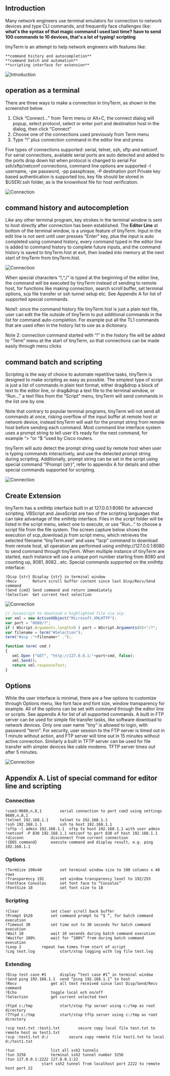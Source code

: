 
## Introduction

Many network engineers use terminal emulators for connection to network devices and type CLI commands, and frequently face challenges like: 
	**what's the syntax of that magic command I used last time?**
	**have to send 100 commands to 10 devices, that's a lot of typing!**
	**scripting**
	
tinyTerm is an attempt to help network engineers with features like:

	**command hsitory and autocompletion**
	**command batch and automation**
	**scripting interface for extension**

![Introduction](tinyTerm-0.png)

## operation as a terminal

There are three ways to make a connection in tinyTerm, as shown in the screenshot below. 

  1.	Click “Connect…” from Term menu or Alt+C, the connect dialog will popup, select protocol, select or enter port and destination host in the dialog, then click “Connect”
  2.	Choose one of the connections used previously from Term menu
  3.	Type “!” plus connection command in the editor line and press 

Five types of connections supported: serial, telnet, ssh, sftp and netconf. 
For serial connections, available serial ports are auto detected and added to the ports drop down list when protocol is changed to serial
For ssh/sftp/netconf connections, command line options are supported 
-l username, -pw password, -pp passphrase, -P destination port
Private key based authentication is supported too, key file should be stored in $USER/.ssh folder, as is the knownhost file for host verification. 

![Connection](tinyTerm-1.png)

## command history and autocompletion

Like any other terminal program, key strokes in the terminal window is sent to host directly after connection has been established. 
The **Editor Line** at bottom of the terminal window, is a unique feature of tinyTerm. Input in the edit line is not sent until user presses "Enter" key, plus the input is auto completed using command history, every command typed in the editor line is added to command history to complete future inputs, and the command history is saved to tinyTerm.hist at exit, then loaded into memory at the next start of tinyTerm from tinyTerm.hist.

![Connection](tinyTerm-2.png)

When special characters “!,^,/” is typed at the beginning of the editor line, the command will be executed by tinyTerm instead of sending to remote host, for functions like making connection, search scroll buffer, set terminal options, scp file transfer or ssh tunnel setup etc. 
See Appendix A for list of supported special commands.

Note1: since the command history file tinyTerm.hist is just a plain text file, user can edit the file outside of tinyTerm to put additional commands in the list for command auto-completion. For example put all the TL1 commands that are used often in the history list to use as a dictionary.

Note 2: connection command started with “!” in the history file will be added to “Term” menu at the start of tinyTerm, so that connections can be made easily through menu clicks


## command batch and scripting

Scripting is the way of choice to automate repetitive tasks, tinyTerm is designed to make scripting as easy as possible. 
The simplest type of script is just a list of commands in plain text format, either drag&drop a block of text to the editor line, or drag&drop a text file to the terminal window, or “Run…” a text files from the “Script” menu, tinyTerm will send commands in the list one by one. 

Note that contrary to popular terminal programs, tinyTerm will not send all commands at once, risking overflow of the input buffer at remote host or network device, instead tinyTerm will wait for the prompt string from remote host before sending each command. Most command line interface system uses a prompt string to tell user it’s ready for the next command, for example “> “or “$ “used by Cisco routers. 

tinyTerm will auto detect the prompt string used by remote host when user is typing commands interactively, and use the detected prompt string during scripting. Additionally, prompt string can be set in the script using special command “!Prompt {str}”, refer to appendix A for details and other special commands supported for scripting. 

![Connection](tinyTerm-3.png)

## Create Extension

tinyTerm has a xmlhttp interface built in at 127.0.0.1:8080 for advanced scripting. VBScript and JavaScript are two of the scripting languages that can take advantage of the xmlhttp interface. Files in the script folder will be listed in the script menu, select one to execute, or use "Run..." to choose a script file from the file system. 
The screen capture below shows the execution of scp_download.js from script menu, which retrieves the selected filename “tinyTerm.exe” and uses “!scp” command to download from remote host, all operation are performed using xmlhttp://127.0.0.1:8080 to send command through tinyTerm. When multiple instance of tinyTerm are started, each instance will use a unique port number starting from 8080 and counting up, 8081, 8082...etc. Special commands supported on the xmlhttp interface:

	!Disp {str}	Display {str} in terminal window
	!Recv		Return scroll buffer content since last Disp/Recv/Send command
	!Send {cmd}	Send command and return immediately
	!Selection	Get current text selection

![Connection](tinyTerm-4.png)

```js
// Javascript to download a highlighted file via scp.
var xml = new ActiveXObject("Microsoft.XMLHTTP");
var port = "8080/?";
if ( WScript.Arguments.length>0 ) port = WScript.Arguments(0)+"/?";
var filename = term("#Selection");
term("#scp :"+filename+" .");

function term( cmd )
{
   xml.Open ("GET", "http://127.0.0.1:"+port+cmd, false);
   xml.Send();
   return xml.responseText;
}
```

## Options

While the user interface is minimal, there are a few options to customize through Options menu, like font face and font size, window transparency for example. All of the options can be set with command through the editor line or scripts. See appendix A for list of all supported commands. 
A built in FTP server can be used for simple file transfer tasks, like software download to network devices. Only one user name "tiny" is allowed to login, with password "term". For security, user session to the FTP server is timed out in 1 minute without action, and FTP server will time out in 15 minutes without active connection.
Similarly a built in TFTP server can be used for file transfer with simpler devices like cable modems. TFTP server times out after 5 minutes. 


![Connection](tinyTerm-5.png)


## Appendix A. List of special command for editor line and scripting

### Connection
	
	!com3:9600,n,8,1		serial connection to port com3 using settings 9600,n,8,1
	!telnet 192.168.1.1		telnet to 192.168.1.1
	!ssh 192.168.1.1		ssh to host 192.168.1.1
	!sftp -l admin 192.168.1.1	sftp to host 192.168.1.1 with user admin
	!netconf -P 830 192.168.1.1	netconf to port 830 of host 192.168.1.1
	!disconn			disconnect from current connection
	!{DOS command}		execute command and display result, e.g. ping 192.168.1.1

### Options
	
	!TermSize 100x40		set terminal window size to 100 columns x 40 rows
	!Transparency 192		set window transparency level to 192/255
	!FontFace Consolas		set font face to “Consolas”
	!FontSize 18			set font size to 18

### Scripting
	
	!Clear				set clear scroll back buffer
	!Prompt $%20		set command prompt to “$ “, for batch command execution
	!Timeout 30			set time out to 30 seconds for batch command execution
	!Wait 10			wait 10 seconds during batch command execution
	!Waitfor 100%		wait for “100%” from during batch command execution
	!Loop 2			repeat two times from start of script
	!Log test.log			start/stop logging with log file test.log

### Extending
	
	!Disp test case #1		display “test case #1” in terminal window
	!Send ping 192.168.1.1	send “ping 192.168.1.1” to host
	!Recv				get all text received since last Disp/Send/Recv command
	!Echo				toggle local ech on/off
	!Selection			get current selected text

	!Ftpd c:/tmp			start/stop ftp server using c:/tmp as root directory
	!Tftpd c:/tmp			start/stop tftp server using c:/tmp as root directory

	!scp test.txt :test1.txt		secure copy local file test.txt to remote host as test1.txt
	!scp :test1.txt d:/ 		secure copy remote file test1.txt to local d:/test1.txt

	!tun				list all ssh2 tunnels 
	!tun 3256			terminal ssh2 tunnel number 3256
	!tun 127.0.0.1:2222 127.0.0.1:22
					start ssh2 tunnel from localhost port 2222 to remote host port 22
